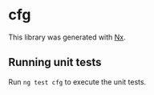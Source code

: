# cfg

This library was generated with [Nx](https://nx.dev).

## Running unit tests

Run `ng test cfg` to execute the unit tests.
